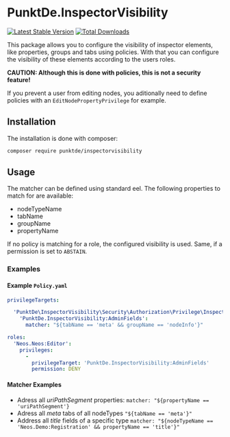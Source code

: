 # PunktDe.InspectorVisibility

[![Latest Stable Version](https://poser.pugx.org/punktde/inspectorvisibility/v/stable)](https://packagist.org/packages/punktde/inspectorvisibility) [![Total Downloads](https://poser.pugx.org/punktde/inspectorvisibility/downloads)](https://packagist.org/packages/punktde/inspectorvisibility)

This package allows you to configure the visibility of inspector elements, like properties, groups and tabs using policies. With that you can configure the visibility of these elements according to the users roles.

**CAUTION: Although this is done with policies, this is not a security feature!**

If you prevent a user from editing nodes, you aditionally need to define policies with an `EditNodePropertyPrivilege` for example.

## Installation

The installation is done with composer:

```bash
composer require punktde/inspectorvisibility
```

## Usage

The matcher can be defined using standard eel. The following properties to match for are available:

* nodeTypeName
* tabName
* groupName
* propertyName

If no policy is matching for a role, the configured visibility is used. Same, if a permission is set to `ABSTAIN`.

### Examples

#### Example `Policy.yaml`

```yaml
privilegeTargets:

  'PunktDe\InspectorVisibility\Security\Authorization\Privilege\InspectorVisibilityPrivilege':
    'PunktDe.InspectorVisibility:AdminFields':
      matcher: "${tabName == 'meta' && groupName == 'nodeInfo'}"

roles:
  'Neos.Neos:Editor':
    privileges:
      -
        privilegeTarget: 'PunktDe.InspectorVisibility:AdminFields'
        permission: DENY
```

#### Matcher Examples

* Adress all *uriPathSegment* properties: `matcher: "${propertyName == 'uriPathSegment'}`
* Adress all *meta* tabs of all nodeTypes `"${tabName == 'meta'}"`
* Address all *title* fields of a specific type `matcher: "${nodeTypeName == 'Neos.Demo:Registration' && propertyName == 'title'}"`




